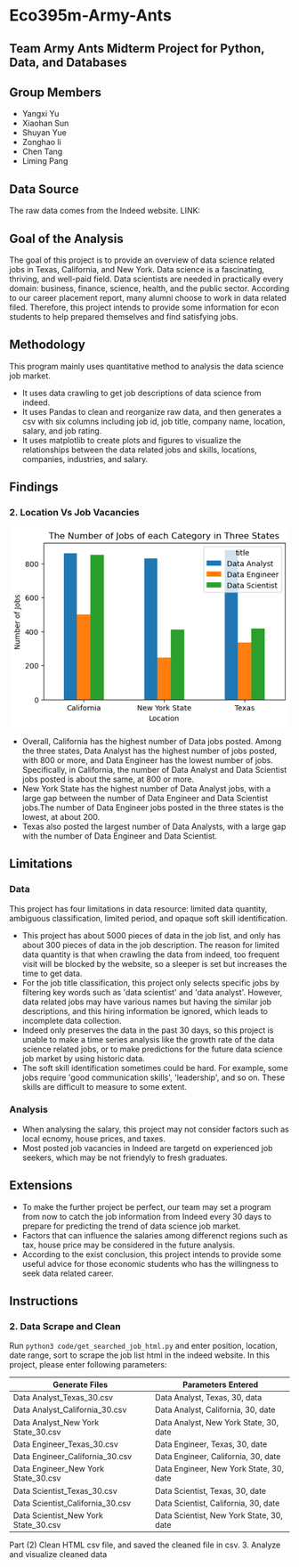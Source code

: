 # Eco395m-Army-Ants
## Team Army Ants Midterm Project for Python, Data, and Databases
## Group Members
* Yangxi Yu
* Xiaohan Sun
* Shuyan Yue
* Zonghao li
* Chen Tang
* Liming Pang
## Data Source 
The raw data comes from the Indeed website. 
LINK:
## Goal of the Analysis
The goal of this project is to provide an overview of data science related jobs in Texas, California, and New York. Data science is a fascinating, thriving, and well-paid field. Data scientists are needed in practically every domain: business, finance, science, health, and the public sector. According to our career placement report, many alumni choose to work in data related filed. Therefore, this project intends to provide some information for econ students to help prepared themselves and find satisfying jobs.
## Methodology
This program mainly uses quantitative method to analysis the data science job market. 
* It uses data crawling to get job descriptions of data science from indeed.
* It uses Pandas to clean and reorganize raw data, and then generates a csv with six columns including job id, job title, company name, location, salary, and job rating.
* It uses matplotlib to create plots and figures to visualize the relationships between the data related jobs and skills, locations, companies, industries, and salary.
## Findings
### 2. Location Vs Job Vacancies
![The Number of Jobs of Each Category in Three States](figure/figure2.png)
* Overall, California has the highest number of Data jobs posted. Among the three states, Data Analyst has the highest number of jobs posted, with 800 or more, and Data Engineer has the lowest number of jobs.
Specifically,  in California,  the number of Data Analyst and Data Scientist jobs posted is about the same, at 800 or more.
* New York State has the highest number of Data Analyst jobs, with a large gap between the number of Data Engineer and Data Scientist jobs.The number of Data Engineer jobs posted in the three states is the lowest, at about 200.
* Texas also posted the largest number of Data Analysts, with a large gap with the number of Data Engineer and Data Scientist.
## Limitations
### Data 
This project has four limitations in data resource: limited data quantity, ambiguous classification, limited period, and opaque soft skill identification.
* This project has about 5000 pieces of data in the job list, and only has about 300 pieces of data in the job description. The reason for limited data quantity is that when crawling the data from indeed, too frequent visit will be blocked by the website, so a sleeper is set but increases the time to get data. 
* For the job title classification, this project only selects specific jobs by filtering key words such as 'data scientist' and 'data analyst'. However, data related jobs may have various names but having the similar job descriptions, and this hiring information be ignored, which leads to incomplete data collection. 
* Indeed only preserves the data in the past 30 days, so this project is unable to make a time series analysis like the growth rate of the data science related jobs, or to make predictions for the future data science job market by using historic data. 
* The soft skill identification sometimes could be hard. For example, some jobs require 'good communication skills', 'leadership', and so on. These skills are difficult to measure to some extent.

### Analysis
* When analysing the salary, this project may not consider factors such as local ecnomy, house prices, and taxes. 
* Most posted job vacancies in Indeed are targetd on experienced job seekers, which may be not friendyly to fresh graduates. 

## Extensions
* To make the further project be perfect, our team may set a program from now to catch the job information from Indeed every 30 days to prepare for predicting the trend of data science job market. 
* Factors that can influence the salaries among differenct regions such as tax, house price may be considered in the future analysis. 
* According to the exist conclusion, this project intends to provide some useful advice for those economic students who has the willingness to seek data related career. 

## Instructions
### 2. Data Scrape and Clean
Run ```python3 code/get_searched_job_html.py``` and enter position, location, date range, sort to scrape the job list html in the indeed website. In this project, please enter following parameters:

|Generate Files|Parameters Entered|
|--------------|------------------|
|Data Analyst_Texas_30.csv|Data Analyst, Texas, 30, data|
|Data Analyst_California_30.csv|Data Analyst, California, 30, date|
|Data Analyst_New York State_30.csv|Data Analyst, New York State, 30, date|
|Data Engineer_Texas_30.csv|Data Engineer, Texas, 30, date|
|Data Engineer_California_30.csv|Data Engineer, California, 30, date|
|Data Engineer_New York State_30.csv|Data Engineer, New York State, 30, date |
|Data Scientist_Texas_30.csv|Data Scientist, Texas, 30, date|
|Data Scientist_California_30.csv|Data Scientist, California, 30, date|
|Data Scientist_New York State_30.csv|Data Scientist, New York State, 30, date|

Part (2) Clean HTML csv file, and saved the cleaned file in csv.
3. Analyze and visualize cleaned data